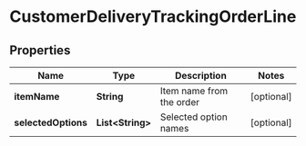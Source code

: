
# CustomerDeliveryTrackingOrderLine

## Properties
Name | Type | Description | Notes
------------ | ------------- | ------------- | -------------
**itemName** | **String** | Item name from the order |  [optional]
**selectedOptions** | **List&lt;String&gt;** | Selected option names |  [optional]




